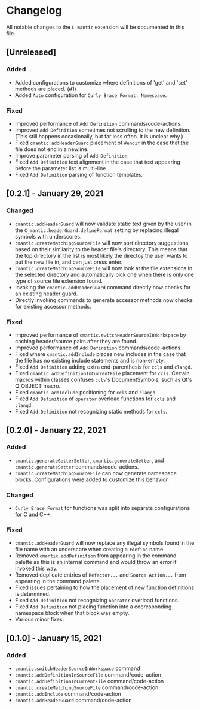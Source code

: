 # Changelog
All notable changes to the `C-mantic` extension will be documented in this file.

## [Unreleased]
### Added
- Added configurations to customize where definitions of 'get' and 'set' methods are placed. (#1)
- Added `Auto` configuration for `Curly Brace Format: Namespace`.

### Fixed
- Improved performance of `Add Definition` commands/code-actions.
- Improved `Add Definition` sometimes not scrolling to the new definition. (This still happens occasionally, but far less often. It is unclear why.)
- Fixed `cmantic.addHeaderGuard` placement of `#endif` in the case that the file does not end in a newline.
- Improve parameter parsing of `Add Definition`.
- Fixed `Add Definition` text alignment in the case that text appearing before the parameter list is multi-line.
- Fixed `Add Definition` parsing of function templates.

## [0.2.1] - January 29, 2021
### Changed
- `cmantic.addHeaderGuard` will now validate static text given by the user in the `C_mantic.headerGuard.defineFormat` setting by replacing illegal symbols with underscores.
- `cmantic.createMatchingSourceFile` will now sort directory suggestions based on their similarity to the header file's directory. This means that the top directory in the list is most likely the directoy the user wants to put the new file in, and can just press enter.
- `cmantic.createMatchingSourceFile` will now look at the file extensions in the selected directory and automatically pick one when there is only one type of source file extension found.
- Invoking the `cmantic.addHeaderGuard` command directly now checks for an existing header guard.
- Directly invoking commands to generate accessor methods now checks for existing accessor methods.

### Fixed
- Improved performance of `cmantic.switchHeaderSourceInWorkspace` by caching header/source pairs after they are found.
- Improved performance of `Add Definition` commands/code-actions.
- Fixed where `cmantic.addInclude` places new includes in the case that the file has no existing include statements and is non-empty.
- Fixed `Add Definition` adding extra end-parenthesis for `ccls` and `clangd`.
- Fixed `cmantic.addDefinitionInCurrentFile` placement for `ccls`. Certain macros within classes confuses `ccls`'s DocumentSymbols, such as Qt's Q_OBJECT macro.
- Fixed `cmantic.addInclude` positioning for `ccls` and `clangd`.
- Fixed `Add Definition` of `operator` overload functions for `ccls` and `clangd`.
- Fixed `Add Definition` not recognizing static methods for `ccls`.

## [0.2.0] - January 22, 2021
### Added
- `cmantic.generateGetterSetter`, `cmantic.generateGetter`, and `cmantic.generateSetter` commands/code-actions.
- `cmantic.createMatchingSourceFile` can now generate namespace blocks. Configurations were added to customize this behavior.

### Changed
- `Curly Brace Format` for functions was split into separate configurations for C and C++.

### Fixed
- `cmantic.addHeaderGuard` will now replace any illegal symbols found in the file name with an underscore when creating a `#define` name.
- Removed `cmantic.addDefinition` from appearing in the command palette as this is an internal command and would throw an error if invoked this way.
- Removed duplicate entries of `Refactor...` and `Source Action...` from appearing in the command palette.
- Fixed issues pertaining to how the placement of new function definitions is determined.
- Fixed `Add Definition` not recognizing `operator` overload functions.
- Fixed `Add Definition` not placing function into a cooresponding namespace block when that block was empty.
- Various minor fixes.

## [0.1.0] - January 15, 2021
### Added
- `cmantic.switchHeaderSourceInWorkspace` command
- `cmantic.addDefinitionInSourceFile` command/code-action
- `cmantic.addDefinitionInCurrentFile` command/code-action
- `cmantic.createMatchingSourceFile` command/code-action
- `cmantic.addInclude` command/code-action
- `cmantic.addHeaderGuard` command/code-action
